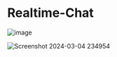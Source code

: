 # Realtime-Chat
![image](https://github.com/SidM81/Realtime-Chat/assets/157093580/5e1245c3-30f2-4f32-9949-df2f0899cdcf)

![Screenshot 2024-03-04 234954](https://github.com/SidM81/Realtime-Chat/assets/157093580/2fc489d2-9d95-4b88-87dd-7bd6dbff1d26)
